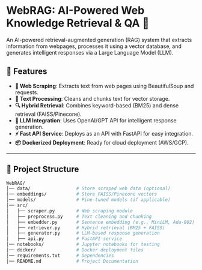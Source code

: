 # WebRAG: AI-Powered Web Knowledge Retrieval & QA 🚀  

An AI-powered retrieval-augmented generation (RAG) system that extracts information from webpages, processes it using a vector database, and generates intelligent responses via a Large Language Model (LLM).  

## 📌 Features  
- **🔗 Web Scraping**: Extracts text from web pages using BeautifulSoup and requests.  
- **📂 Text Processing**: Cleans and chunks text for vector storage.  
- **🔍 Hybrid Retrieval**: Combines keyword-based (BM25) and dense retrieval (FAISS/Pinecone).  
- **🤖 LLM Integration**: Uses OpenAI/GPT API for intelligent response generation.  
- **⚡ Fast API Service**: Deploys as an API with FastAPI for easy integration.  
- **📦 Dockerized Deployment**: Ready for cloud deployment (AWS/GCP).  

---

## 📂 Project Structure  

```bash
WebRAG/
│── data/                 # Store scraped web data (optional)
│── embeddings/           # Store FAISS/Pinecone vectors
│── models/               # Fine-tuned models (if applicable)
│── src/
│   ├── scraper.py        # Web scraping module
│   ├── preprocess.py     # Text cleaning and chunking
│   ├── embedder.py       # Sentence embedding (e.g., MiniLM, Ada-002)
│   ├── retriever.py      # Hybrid retrieval (BM25 + FAISS)
│   ├── generator.py      # LLM-based response generation
│   ├── api.py            # FastAPI service
│── notebooks/            # Jupyter notebooks for testing
│── docker/               # Docker deployment files
│── requirements.txt      # Dependencies
│── README.md             # Project Documentation
